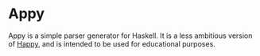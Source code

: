 # Appy
Appy is a simple parser generator for Haskell. It is a less ambitious version of [Happy](https://www.haskell.org/happy/), and is intended to be used for educational purposes.